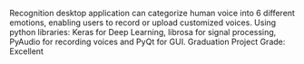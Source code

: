 Recognition desktop application can categorize human voice into 6 
different emotions, enabling users to record or upload customized 
voices.
Using python libraries: Keras for Deep Learning, librosa for signal 
processing, PyAudio for recording voices and PyQt for GUI.
Graduation Project Grade: Excellent
